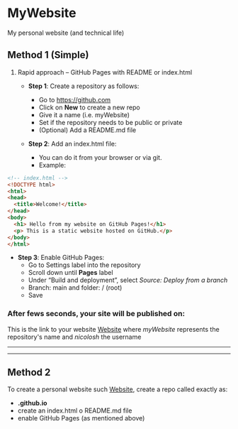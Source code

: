 # MyWebsite
My personal website (and technical life)

## Method 1 (Simple)
1. Rapid approach – GitHub Pages with README or index.html  
   - **Step 1**: Create a repository  as follows:  
       - Go to https://github.com  
       - Click on **New** to create a new repo    
       - Give it a name (i.e. myWebsite)  
       - Set if the repository needs to be public or private  
       - (Optional) Add a README.md file  

   - **Step 2**: Add an index.html file:  
       - You can do it from your browser or via git.  
       - Example:  
   
```html
<!-- index.html -->
<!DOCTYPE html>
<html>
<head>
  <title>Welcome!</title>
</head>
<body>
  <h1> Hello from my website on GitHub Pages!</h1>
  <p> This is a static website hosted on GitHub.</p>
</body>
</html>
```

   - **Step 3**: Enable GitHub Pages:  
       - Go to Settings label into the repository  
       - Scroll down until **Pages** label  
       - Under “Build and deployment”, select *Source: Deploy from a branch*  
       - Branch: main and folder: / (root)  
       - Save  

### After fews seconds, your site will be published on:  
This is the link to your website [Website](https://nicolosh.github.io/MyWebsite) where *myWebsite* represents the repository's name and *nicolosh* the username 

***

***
## Method 2
To create a personal website such [Website](https://tuonome.github.io), create a repo called exactly as:  
  - **<your-username>.github.io**
  - create an index.html o README.md file
  - enable GitHub Pages (as mentioned above)


